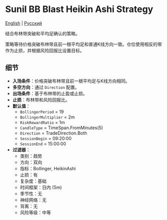 # Sunil BB Blast Heikin Ashi Strategy
[English](README.md) | [Русский](README_ru.md)

结合布林带突破和平均足确认的策略。

策略等待价格突破布林带且前一根平均足和普通K线方向一致。仓位使用相反的带作为止损，并根据风险回报比设置目标。

## 细节

- **入场条件**：价格突破布林带且前一根平均足与K线方向相同。
- **多空方向**：通过 `Direction` 配置。
- **出场条件**：基于布林带的止盈或止损。
- **止损**：布林带和风险回报比。
- **默认值**：
  - `BollingerPeriod` = 19
  - `BollingerMultiplier` = 2m
  - `RiskRewardRatio` = 1m
  - `CandleType` = TimeSpan.FromMinutes(5)
  - `Direction` = TradeDirection.Both
  - `SessionBegin` = 09:20:00
  - `SessionEnd` = 15:00:00
- **过滤器**：
  - 类别：趋势
  - 方向：双向
  - 指标：Bollinger, HeikinAshi
  - 止损：有
  - 复杂度：基础
  - 时间框架：日内 (5m)
  - 季节性：无
  - 神经网络：无
  - 背离：无
  - 风险等级：中等
